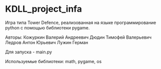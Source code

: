 # KDLL_project_infa

Игра типа Tower Defence, реализованная на языке программирование python с помощью библиотеки pygame.  

Авторы:
Кожуркин Валерий Андреевич
Дюдин Тимофей Валерьевич
Ледров Антон Юрьевич
Лужин Герман

Для запуска - main.py

Используемые библиотеки: math, pygame, os


